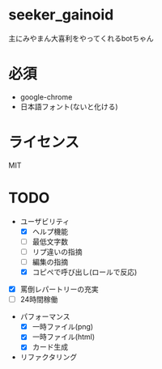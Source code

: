 # seeker_gainoid
主にみやまん大喜利をやってくれるbotちゃん

# 必須
* google-chrome
* 日本語フォント(ないと化ける)

# ライセンス
MIT

# TODO
* ユーザビリティ
    * [x] ヘルプ機能
    * [ ] 最低文字数
    * [ ] リプ違いの指摘
    * [ ] 編集の指摘
    * [x] コピペで呼び出し(ロールで反応)
* [x] 罵倒レパートリーの充実
* [ ] 24時間稼働
* パフォーマンス
    * [x] 一時ファイル(png)
    * [x] 一時ファイル(html)
    * [x] カード生成
* リファクタリング
